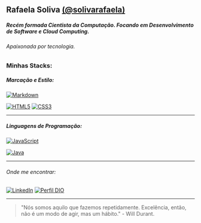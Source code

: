 ## Rafaela Soliva [(@solivarafaela)](https://github.com/solivarafaela)  
##### *Recém formada Cientista da Computação. Focando em Desenvolvimento de Software e Cloud Computing.*
###### *Apaixonada por tecnologia.*


### Minhas Stacks:
##### Marcação e Estilo:

[![Markdown](https://img.shields.io/badge/Markdown-900020?style=for-the-badge&logo=markdown)](https://www.markdownguide.org/)

[![HTML5](https://img.shields.io/badge/HTML5-74270c?style=for-the-badge&logo=html5)](https://developer.mozilla.org/pt-BR/docs/Web/HTML)
[![CSS3](https://img.shields.io/badge/CSS3-74270c?style=for-the-badge&logo=css3&logoColor=264CE4)](https://developer.mozilla.org/pt-BR/docs/Web/CSS)

---

##### Linguagens de Programação:

[![JavaScript](https://img.shields.io/badge/JavaScript-008080?style=for-the-badge&logo=javascript)](https://developer.mozilla.org/pt-BR/docs/Web/JavaScript)

[![Java](https://img.shields.io/badge/Java-2fa233?style=for-the-badge&logo=java)](https://www.java.com/pt-BR/download/help/develop_pt-br.html)

---

###### Onde me encontrar:

[![LinkedIn](https://img.shields.io/badge/LinkedIn-191970?style=for-the-badge&logo=linkedin&logoColor=white)](https://www.linkedin.com/in/solivarafaela/)
[![Perfil DIO](https://img.shields.io/badge/-Dio-261334?style=for-the-badge)](https://www.dio.me/users/rafaelasoliva_29172)

---
>  "Nós somos aquilo que fazemos repetidamente. Excelência, então, não é um modo de agir, mas um hábito." - Will Durant.
